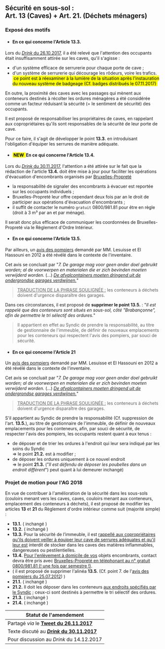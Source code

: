 ## Sécurité en sous-sol : <br>Art. 13 (Caves) + Art. 21. (Déchets ménagers)

### Exposé des motifs

* #### En ce qui concerne l'Article 13.3.

Lors du [*Drink* du 26.10.2017](https://bobjr-1.github.io/Temp/Revue_ROI/Drink_20171026.html), il a été relevé que l'attention des occupants était insuffisamment attirée sur les caves, qu'il s'agisse :
* d'un système efficace de serrurerie pour chaque porte de cave ;
* d'un système de serrurerie qui décourage les rôdeurs, voire les trafics. <mark>&nbsp;ce point est à réexaminer à la lumière de la situation après l'instauration du nouveau système de badgeage (Cf. badges distribués le 07.11.2017)&nbsp;</mark>

En outre, la proximité des caves avec les passages qui mènent aux conteneurs destinés à récolter les ordures ménagères a été considérée comme un facteur réduisant la sécurité (= le sentiment de sécurité) des occupants.

Il est proposé de responsabiliser les propriétaires de caves, en rappelant aux copropriétaires qu'ils sont responsables de la sécurité de leur porte de cave.

Pour ce faire, il s'agit de développer le point **13.3.** en introduisant l'obligation d'équiper les serrures de manière adéquate.

* #### <mark>&nbsp;NEW&nbsp; </mark> En ce qui concerne l'Article 13.4.

Lors du [*Drink* du 30.11.2017](Drink_20171130.md), l'attention a été attirée sur le fait que la rédaction de l'article **13.4.** doit être mise à jour pour faciliter les opérations d'évacuation d'encombrants organisés par [Bruxelles-Propreté](https://www.arp-gan.be/fr/tri/7-encombrants-mnagers.html)

* la responsabilité de signaler des encombrants à évacuer est reportée sur les occupants individuels ;  
* Bruxelles-Propreté leur offre cependant deux fois par an le droit de participer aux opérations d'évacuation d'encombrants ;  
* il suffit de contacter le numéro `gratuit` 0800/981.81 pour être en règle (droit à 3 m&sup3; par an et par ménage).

Il serait donc plus efficace de communiquer les coordonnées de Bruxelles-Propreté via le Règlement d'Ordre Intérieur.

* #### En ce qui concerne l'Article 13.5.

Par ailleurs, un [avis des pompiers](Advies_Brandweer_20120725.pdf) demandé par MM. Lesuisse et El Hassouni en 2012 a été révélé dans le contexte de l'inventaire.

Cet avis se concluait par "*7. De garage mag voor geen ander doel gebruikt worden; al de voorwerpen en materialen die er zich bevinden moeten verwijderd worden.* (...) *<u>De afvalcontainers moeten dringend uit de ondergrondse garages verdwijnen.</u>*"  
> <u>TRADUCTION DE LA PHRASE SOULIGN&Eacute;E :</u> les conteneurs à déchets doivent d'urgence disparaître des garages.

Dans ces circonstances, il est proposé de **supprimer le point 13.5.** : "*Il est rappelé que des conteneurs sont situés en sous-sol, côté "Brabançonne", afin de permettre le tri sélectif des ordures.*"

> Il appartient en effet au Syndic de prendre la responsabilité, au titre de gestionnaire de l'immeuble, de définir de nouveaux emplacements pour les conteneurs qui respectent l'avis des pompiers, par souci de sécurité.

* #### En ce qui concerne l'Article 21

Un [avis des pompiers](Advies_Brandweer_20120725.pdf) demandé par MM. Lesuisse et El Hassouni en 2012 a été révélé dans le contexte de l'inventaire.

Cet avis se concluait par "*7. De garage mag voor geen ander doel gebruikt worden; al de voorwerpen en materialen die er zich bevinden moeten verwijderd worden.* (...) *<u>De afvalcontainers moeten dringend uit de ondergrondse garages verdwijnen.</u>*"  
> <u>TRADUCTION DE LA PHRASE SOULIGN&Eacute;E :</u> les conteneurs à déchets doivent d'urgence disparaître des garages.

S'il appartient au Syndic de prendre la responsabilité (Cf. suppression de l'art. **13.5.**), au titre de gestionnaire de l'immeuble, de définir de nouveaux emplacements pour les conteneurs, afin, par souci de sécurité, de respecter l'avis des pompiers, les occupants restent quant à eux tenus :

* de déposer et de trier les ordures à l'endroit qui leur sera indiqué par les soins du Syndic<br>=&gt; le point **21.2.** est à modifier ;  
* de déposer les ordures uniquement à ce nouvel endroit<br>=&gt; le point **21.3.** ("*Il est défendu de déposer les poubelles dans un endroit différent*") peut quant à lui demeurer inchangé)

### Projet de motion pour l'AG 2018

En vue de contribuer à l'amélioration de la sécurité dans les sous-sols (couloirs menant vers les caves, caves, couloirs menant aux conteneurs, emplacement des conteneurs à déchets), il est proposé de modifier les articles **13** et **21** du Règlement d'ordre intérieur comme suit   (majorité simple) :

* **13.1.** ( inchangé )  
* **13.2.** ( inchangé )  
* **13.3.** Pour la sécurité de l’immeuble, il est <u>rappellé aux copropriétaires qu'ils doivent veiller à équiper leur cave de serrures adéquates et qu'il leur est</u> interdit de stocker dans les caves des matières inflammables, dangereuses ou pestilentielles.  
* **13.4.** <u>Pour l'enlèvement à domicile de vos</u> objets encombrants, contact devra être pris avec <u>Bruxelles-Propreté en téléphonant au n° gratuit 0800/981.81 (! une fois par semestre !)</u>.  
* ( il est proposé de supprimer l'alinéa **13.5.** (Cf. point 7. de l'[avis des pompiers du 25.07.2012](Advies_Brandweer_20120725.pdf)) )  
* **21.1.** ( inchangé )  
* **21.2.** Il doit les déposer dans les conteneurs <u>aux endroits spécifiés par le Syndic</u> ; ceux-ci sont destinés à permettre le tri sélectif des ordures.  
* **21.3.** ( inchangé )  
* **21.4.** ( inchangé )

| Statut de l'amendement |
| --- |
| Partagé *via* le [**Tweet du 26.11.2017**](https://twitter.com/brab80webscom/status/934704494880882688) |
| Texte discuté au **[*Drink* du 30.11.2017](Art_13_et_21_or.md)** |
| Pour discussion au *Drink* du 14.12.2017 |
